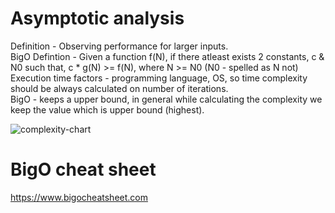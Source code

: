 # Asymptotic analysis  
Definition - Observing performance for larger inputs.   
BigO Defintion - Given a function f(N), if there atleast exists 2 constants, c & N0 such that, c * g(N) >= f(N), where N >= N0 (N0 - spelled as N not)  
Execution time factors - programming language, OS, so time complexity should be always calculated on number of iterations.  
BigO - keeps a upper bound, in general while calculating the complexity we keep the value which is upper bound (highest).  
 

![complexity-chart](https://user-images.githubusercontent.com/16437905/143673858-cfa0833a-a5ec-4f7d-aaad-0e814ee9adda.jpg)


# BigO cheat sheet  
https://www.bigocheatsheet.com

